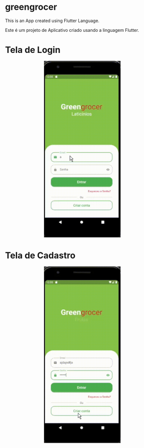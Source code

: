 # greengrocer

This is an App created using Flutter Language.

Este é um projeto de Aplicativo criado usando a linguagem Flutter.

# Tela de Login 
  
<p align="center">
  <img width="250" src="https://github.com/jemimabueno/greengrocer/blob/main/assets/to_readme/gif_app_home.gif">
  </p>

# Tela de Cadastro

<p align="center">
  <img width="250" src="https://github.com/jemimabueno/greengrocer/blob/main/assets/to_readme/video_app_cadastro.gif">
  </p>